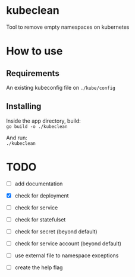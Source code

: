 # kubeclean
Tool to remove empty namespaces on kubernetes

# How to use

## Requirements
An existing kubeconfig file on `./kube/config`

## Installing
Inside the app directory, build:  
`go build -o ./kubeclean`

And run:   
`./kubeclean`

# TODO
 -  [ ] add documentation
 - [x] check for deployment
 - [ ] check for service
 - [ ] check for statefulset
 - [ ] check for secret (beyond default)
 - [ ] check for service account (beyond default)
 - [ ] use external file to namespace exceptions
 - [ ] create the help flag
 
